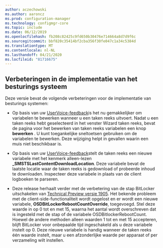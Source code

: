 ```yaml
---
author: aczechowski
ms.author: aaroncz
ms.prod: configuration-manager
ms.technology: configmgr-core
ms.topic: include
ms.date: 06/12/2019
ms.openlocfilehash: fb208c82425c9fd650b30476e714664a8d7d9f6c
ms.sourcegitcommit: bbf820c35414bf2cba356f30fe047c1a34c5384d
ms.translationtype: MT
ms.contentlocale: nl-NL
ms.lasthandoff: 04/21/2020
ms.locfileid: "81716675"
---
```

## <a name="improvements-to-os-deployment"></a><a name="bkmk_osd"></a>Verbeteringen in de implementatie van het besturings systeem

Deze versie bevat de volgende verbeteringen voor de implementatie van besturings systemen:

- Op basis van uw [UserVoice-feedback](https://configurationmanager.uservoice.com/forums/300492-ideas/suggestions/18751582-keyboard-support-for-edit-task-sequence-variables)is het nu gemakkelijker om variabelen te bewerken wanneer u een taken reeks uitvoert. Nadat u een taken reeks hebt geselecteerd in het venster Wizard taken reeks, bevat de pagina voor het bewerken van taken reeks variabelen een knop **bewerken** . U kunt toegankelijke sneltoetsen gebruiken om de variabelen te bewerken. Deze wijziging helpt in gevallen waarin een muis niet beschikbaar is.<!-- 4668846 -->

- Op basis van uw [UserVoice-feedback](https://configurationmanager.uservoice.com/forums/300492-ideas/suggestions/20172811-display-what-distribution-point-is-being-used-duri)stelt de taken reeks een nieuwe variabele met het kenmerk alleen-lezen **_SMSTSLastContentDownloadLocation**. Deze variabele bevat de laatste locatie waar de taken reeks is gedownload of probeerde inhoud te downloaden. Inspecteer deze variabele in plaats van de client logboeken te parseren.<!-- 2840337 -->

- Deze release herhaalt verder met de verbetering van de stap BitLocker uitschakelen van [Technical Preview versie 1905](../../technical-preview-1905.md#bkmk_osd). Het bekende probleem met de client-side-functionaliteit wordt opgelost en er wordt een nieuwe variabele, **OSDBitLockerRebootCountOverride**, toegevoegd. Stel deze waarde in op 0 tot en met 15, waarna het aantal wordt overschreven dat is ingesteld met de stap of de variabele OSDBitlockerRebootCount. Hoewel de andere methoden alleen waarden 1 tot en met 15 accepteren, blijft BitLocker voor onbepaalde tijd ingeschakeld als u deze variabele instelt op 0. Deze nieuwe variabele is handig wanneer de taken reeks één waarde instelt, maar u een afzonderlijke waarde per apparaat of per verzameling wilt instellen.<!-- 4512937 -->
